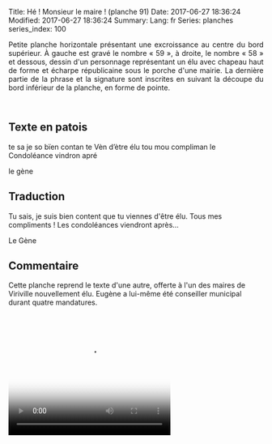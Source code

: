 Title: Hé ! Monsieur le maire ! (planche 91)
Date: 2017-06-27 18:36:24
Modified: 2017-06-27 18:36:24
Summary: 
Lang: fr
Series: planches
series_index: 100

<p style="text-align: justify">Petite planche horizontale présentant
une excroissance au centre du bord supérieur. À gauche est gravé le
nombre « 59 », à droite, le nombre « 58 » et dessous, dessin d'un
personnage représentant un élu avec chapeau haut de forme et écharpe
républicaine sous le porche d'une mairie. La dernière partie de la
phrase et la signature sont inscrites en suivant la découpe du bord
inférieur de la planche, en forme de pointe.</p>

<figure class="image-block" style="float: center;">
  <img alt="" src="{static}/images/planche_91.png">
  <figcaption style="max-width: 720px"></figcaption>
</figure>

<div style="display: table; clear: both;"></div>

## Texte en patois

<figure class="image-block" style="float: right;">
  <img alt="" src="{static}/images/planche_91_dessin.png">
  <figcaption style="max-width: 255px"></figcaption>
</figure>

te sa je so bïen contan te Vèn d’ètre élu tou mou compliman le
Condoléance vindron apré

le gène

## Traduction

Tu sais, je suis bien content que tu viennes d'être élu. Tous mes
compliments ! Les condoléances viendront après…

Le Gène

## Commentaire

Cette planche reprend le texte d'une autre, offerte à l'un des maires
de Viriville nouvellement élu. Eugène a lui-même été conseiller
municipal durant quatre mandatures.

<video width="320" height="240" controls
  poster="{static}/images/thumbnails/video_91.jpg">
  <source src="https://d1njpgd0ygatdn.cloudfront.net/video_91.mp4" type="video/mp4">
</video>
